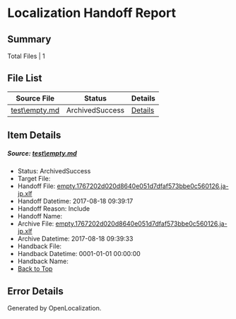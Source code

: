 # <a name='report-top'></a> Localization Handoff Report

## Summary
 Total Files | 1

## File List
 Source File | Status | Details 
 ----------- | ------ | ------- 
 [test\empty.md](https://github.com/OpenLocalizationOrg/PowerShell-Docs/blob/1b901393eb419c2b6c804781a96f75862af10e11/test/empty.md) | ArchivedSuccess | [Details](#6075a76af06b1fbe98759a752100f3d82cad60150)

## Item Details
##### <a name='6075a76af06b1fbe98759a752100f3d82cad60150'></a> Source: [test\empty.md](https://github.com/OpenLocalizationOrg/PowerShell-Docs/blob/1b901393eb419c2b6c804781a96f75862af10e11/test/empty.md)
* Status: ArchivedSuccess
* Target File: 
* Handoff File: [empty.1767202d020d8640e051d7dfaf573bbe0c560126.ja-jp.xlf](https://github.com/OpenLocalizationOrg/PowerShell-Docs.handoff/blob/33a15156e434ca73378bafe85ac04f35337a0fba/ol-handoff/OpenLocalizationOrg/PowerShell-Docs.ja-jp/live/empty.1767202d020d8640e051d7dfaf573bbe0c560126.ja-jp.xlf)
* Handoff Datetime: 2017-08-18 09:39:17
* Handoff Reason: Include
* Handoff Name: 
* Archive File: [empty.1767202d020d8640e051d7dfaf573bbe0c560126.ja-jp.xlf](https://github.com/OpenLocalizationOrg/PowerShell-Docs.handoff/blob/7716f0c9e129c8e46ad205013177e4ae90df1370/ol-archive/OpenLocalizationOrg/PowerShell-Docs.ja-jp/live/empty.1767202d020d8640e051d7dfaf573bbe0c560126.ja-jp.xlf)
* Archive Datetime: 2017-08-18 09:39:33
* Handback File: 
* Handback Datetime: 0001-01-01 00:00:00
* Handback Name: 
* [Back to Top](#report-top)


## Error Details

Generated by OpenLocalization.

